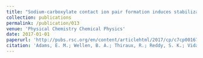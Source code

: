 ```yaml
---
title: "Sodium-carboxylate contact ion pair formation induces stabilization of palmitic acid monolayers at high pH"
collection: publications
permalink: /publication/013
venue: 'Physical Chemistry Chemical Physics'
date: 2017-01-01
paperurl: 'http://pubs.rsc.org/en/content/articlehtml/2017/cp/c7cp00167c'
citation: 'Adams, E. M.; Wellen, B. A.; Thiraux, R.; Reddy, S. K.; Vidalis, A. S.; Paesani, F. & Allen, H. C., <i> Physical Chemistry Chemical Physics </i>, Vol. 19 , pp. 10481-10490 , 2017'
---
```


